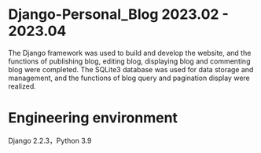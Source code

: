 # Django-Personal_Blog  2023.02 - 2023.04
The Django framework was used to build and develop the website, and the functions of publishing blog, editing blog, displaying blog and commenting blog were completed.
The SQLite3 database was used for data storage and management, and the functions of blog query and pagination display were realized.
# Engineering environment
Django 2.2.3，Python 3.9
